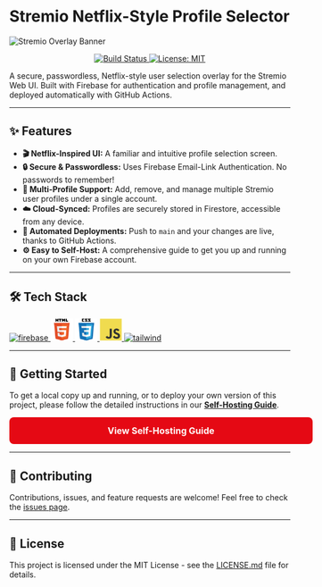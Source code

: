 # Stremio Netflix-Style Profile Selector

![Stremio Overlay Banner](https://placehold.co/1200x400/141414/e50914?text=Stremio+Profile+Selector)

<p align="center">
  <a href="https://github.com/YOUR-USERNAME/YOUR-REPOSITORY/actions/workflows/firebase-hosting-merge.yml">
    <img src="https://img.shields.io/github/actions/workflow/status/YOUR-USERNAME/YOUR-REPOSITORY/firebase-hosting-merge.yml?branch=main&style=for-the-badge&logo=github" alt="Build Status">
  </a>
  <a href="https://opensource.org/licenses/MIT">
    <img src="https://img.shields.io/badge/License-MIT-blue.svg?style=for-the-badge" alt="License: MIT">
  </a>
</p>

A secure, passwordless, Netflix-style user selection overlay for the Stremio Web UI. Built with Firebase for authentication and profile management, and deployed automatically with GitHub Actions.

---

## ✨ Features

* **🎬 Netflix-Inspired UI:** A familiar and intuitive profile selection screen.
* **🔒 Secure & Passwordless:** Uses Firebase Email-Link Authentication. No passwords to remember!
* **👤 Multi-Profile Support:** Add, remove, and manage multiple Stremio user profiles under a single account.
* **☁️ Cloud-Synced:** Profiles are securely stored in Firestore, accessible from any device.
* **🚀 Automated Deployments:** Push to `main` and your changes are live, thanks to GitHub Actions.
* **⚙️ Easy to Self-Host:** A comprehensive guide to get you up and running on your own Firebase account.

---

## 🛠️ Tech Stack

<p align="left">
  <a href="https://firebase.google.com/" target="_blank" rel="noreferrer">
    <img src="https://www.vectorlogo.zone/logos/firebase/firebase-icon.svg" alt="firebase" width="40" height="40"/>
  </a>
  <a href="https://developer.mozilla.org/en-US/docs/Web/Guide/HTML/HTML5" target="_blank" rel="noreferrer">
    <img src="https://raw.githubusercontent.com/devicons/devicon/master/icons/html5/html5-original-wordmark.svg" alt="html5" width="40" height="40"/>
  </a>
  <a href="https://www.w3.org/Style/CSS/Overview.en.html" target="_blank" rel="noreferrer">
    <img src="https://raw.githubusercontent.com/devicons/devicon/master/icons/css3/css3-original-wordmark.svg" alt="css3" width="40" height="40"/>
  </a>
  <a href="https://developer.mozilla.org/en-US/docs/Web/JavaScript" target="_blank" rel="noreferrer">
    <img src="https://raw.githubusercontent.com/devicons/devicon/master/icons/javascript/javascript-original.svg" alt="javascript" width="40" height="40"/>
  </a>
  <a href="https://tailwindcss.com/" target="_blank" rel="noreferrer">
    <img src="https://www.vectorlogo.zone/logos/tailwindcss/tailwindcss-icon.svg" alt="tailwind" width="40" height="40"/>
  </a>
</p>

---

## 🚀 Getting Started

To get a local copy up and running, or to deploy your own version of this project, please follow the detailed instructions in our **[Self-Hosting Guide](https://github.com/YOUR-USERNAME/YOUR-REPOSITORY/wiki/Self-Hosting-Guide)**.

<a href="https://github.com/YOUR-USERNAME/YOUR-REPOSITORY/wiki/Self-Hosting-Guide" style="text-decoration: none;">
  <div style="background-color: #e50914; color: white; padding: 14px 20px; margin: 8px 0; border: none; cursor: pointer; width: 100%; text-align: center; border-radius: 8px; font-size: 16px; font-weight: bold;">
    View Self-Hosting Guide
  </div>
</a>

---

## 🤝 Contributing

Contributions, issues, and feature requests are welcome! Feel free to check the [issues page](https://github.com/YOUR-USERNAME/YOUR-REPOSITORY/issues).

---

## 📜 License

This project is licensed under the MIT License - see the [LICENSE.md](LICENSE.md) file for details.